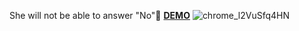 She will not be able to answer "No"🤗
[**DEMO**](https://m-maksym.github.io/will-you-be-my-valentine/)
![chrome_l2VuSfq4HN](https://github.com/M-Maksym/will-you-be-my-valentine/assets/148090991/6e5634fe-f5aa-4b9b-9dd7-b0070766bb48)
